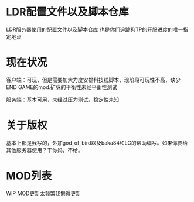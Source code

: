 # LDR配置文件以及脚本仓库
LDR服务器使用的配置文件以及脚本仓库
也是你们追踪狗TP的开服进度的唯一指定地点

# 现在状况
客户端：可玩，但是需要加大力度安排科技线脚本，现阶段可玩性不高，缺少END GAME的mod.矿脉的平衡性未经平衡性测试

服务端：基本可用，未经过压力测试，稳定性未知

# 关于版权
基本上都是我写的，外加god_of_bird以及baka84和LG的帮助编写。如果你要给其他服务器使用？干你妈，不给。

# MOD列表
WIP MOD更新太频繁我懒得更新